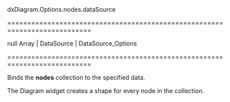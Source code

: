 <!--id-->dxDiagram.Options.nodes.dataSource<!--/id-->
===========================================================================
<!--default-->null<!--/default-->
<!--type-->Array<Object> | DataSource | DataSource_Options<!--/type-->
===========================================================================

<!--shortDescription-->
Binds the **nodes** collection to the specified data. 
<!--/shortDescription-->

<!--fullDescription-->
The Diagram widget creates a shape for every node in the collection.
<!--/fullDescription-->